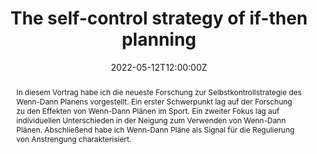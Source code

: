 ---
title: "The self-control strategy of if-then planning"

event: Forschungsseminar von Frau Prof. Dr. Caterina Gawrilow (Fakultät für Psychologie, Lehrstuhl für Schulpsychologie)
#event_url: https://www.phtg.ch/hochschule/die-phtg/aktuell/veranstaltungen/thementagung-phtgav-2022/

location: Universität Tübingen, Deutschland
# address:
#   street: 450 Serra Mall
#   city: Stanford
#   region: CA
#   postcode: '94305'
#   country: United States

summary: Eingeladener Vortrag im Forschungsseminar von Frau Prof. Dr. Caterina Gawrilow (Fakultät für Psychologie, Lehrstuhl für Schulpsychologie)
abstract: In diesem Vortrag habe ich die neueste Forschung zur Selbstkontrollstrategie des Wenn-Dann Planens vorgestellt. Ein erster Schwerpunkt lag auf der Forschung zu den Effekten von Wenn-Dann Plänen im Sport. Ein zweiter Fokus lag auf individuellen Unterschieden in der Neigung zum Verwenden von Wenn-Dann Plänen. Abschließend habe ich Wenn-Dann Pläne als Signal für die Regulierung von Anstrengung charakterisiert.

# Talk start and end times.
#   End time can optionally be hidden by prefixing the line with `#`.
date: "2022-05-12T12:00:00Z"
date_end: "2022-05-12T13:00:00Z"
all_day: false

# Schedule page publish date (NOT talk date).
publishDate: "2022-05-12T00:00:00Z"

authors: [admin]
tags: [self-control, implementation intentions, goals, if-then planning, sports, if-then planning scale (ITPS)]

# Is this a featured talk? (true/false)
featured: false

image:
  # caption: 'Image credit: [**Unsplash**](https://unsplash.com/photos/bzdhc5b3Bxs)'
  focal_point: Right

links:
- icon: file-pdf
  icon_pack: fas
  name: Slides (English)
  url: "uploads/2022_Tuebingen.pdf"
url_code: ""
url_pdf: ""
url_slides: ""
url_video: ""

# Markdown Slides (optional).
#   Associate this talk with Markdown slides.
#   Simply enter your slide deck's filename without extension.
#   E.g. `slides = "example-slides"` references `content/slides/example-slides.md`.
#   Otherwise, set `slides = ""`.
# slides: example

# Projects (optional).
#   Associate this post with one or more of your projects.
#   Simply enter your project's folder or file name without extension.
#   E.g. `projects = ["internal-project"]` references `content/project/deep-learning/index.md`.
#   Otherwise, set `projects = []`.
projects:
- example
---